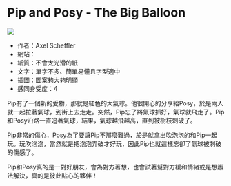 # Pip and Posy - The Big Balloon
![](https://images-na.ssl-images-amazon.com/images/I/61uWLLVDkFL._SX258_BO1,204,203,200_.jpg)

+ 作者：Axel Scheffler
+ 網站：
+ 紙質：不會太光滑的紙
+ 文字：單字不多、簡單易懂且字型適中
+ 插圖：圖案夠大夠明顯
+ 感同身受度：4

Pip有了一個新的愛物，那就是紅色的大氣球。他很開心的分享給Posy，於是兩人就一起拉著氣球，到街上去走走。突然，Pip忘了將氣球抓好，氣球就飛走了。Pip和Posy沿路一直追著氣球，結果，氣球越飛越高，直到被樹枝刺破了。

Pip非常的傷心，Posy為了要讓Pip不那麼難過，於是就拿出吹泡泡的和Pip一起玩。玩吹泡泡，當然就是把泡泡弄破才好玩，因此Pip也就這樣忘卻了氣球被刺破的傷感了。

Pip和Posy真的是一對好朋友，會為對方著想，也會試著幫對方緩和情緒或是想辦法解決，真的是彼此貼心的夥伴！
